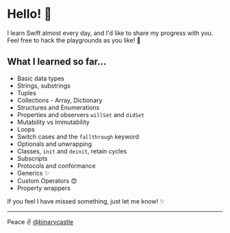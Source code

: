 # Hello! 👋

I learn Swift almost every day, and I'd like to share my progress with you. Feel free to hack the playgrounds as you like! 🙌

## What I learned so far...

- Basic data types
- Strings, substrings
- Tuples
- Collections - Array, Dictionary
- Structures and Enumerations
- Properties and observers `willSet` and `didSet`
- Mutability vs Immutability
- Loops
- Switch cases and the `fallthrough` keyword
- Optionals and unwrapping
- Classes, `init` and `deinit`, retain cycles
- Subscripts
- Protocols and conformance
- Generics ✨
- Custom Operators 😍
- Property wrappers

If you feel I have missed something, just let me know! ✨ 

---
Peace ✌️ [@binarycastle](https://twitter.com/binarycastle)
